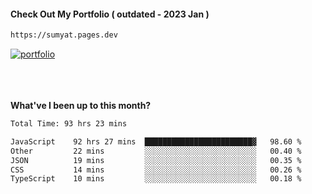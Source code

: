 #### Check Out My Portfolio ( outdated - 2023 Jan ) 
````bash
https://sumyat.pages.dev
````

<a href='https://sumyat.pages.dev/'>
    <img src='https://github.com/sumyat-aung/sumyat-aung/assets/108873224/c9b4f2be-c585-4dd3-84e1-692c3854a6d8' alt='portfolio' align='center' />
</a>


<br />
<br />


<br />
<br />

**What've I been up to this month?**

<!--START_SECTION:waka-->

```txt
Total Time: 93 hrs 23 mins

JavaScript    92 hrs 27 mins  ████████████████████████▓   98.60 %
Other         22 mins         ░░░░░░░░░░░░░░░░░░░░░░░░░   00.40 %
JSON          19 mins         ░░░░░░░░░░░░░░░░░░░░░░░░░   00.35 %
CSS           14 mins         ░░░░░░░░░░░░░░░░░░░░░░░░░   00.26 %
TypeScript    10 mins         ░░░░░░░░░░░░░░░░░░░░░░░░░   00.18 %
```

<!--END_SECTION:waka-->





